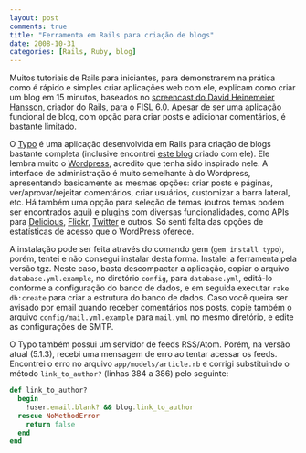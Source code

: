 ```yaml
---
layout: post
comments: true
title: "Ferramenta em Rails para criação de blogs"
date: 2008-10-31
categories: [Rails, Ruby, blog]
---
```

Muitos tutoriais de Rails para iniciantes, para demonstrarem na prática como é rápido e simples criar aplicações web com ele, explicam como criar um blog em 15 minutos, baseados no [screencast do David Heinemeier Hansson](http://media.rubyonrails.org/video/rails_take2_with_sound.mov), criador do Rails, para o FISL 6.0. Apesar de ser uma aplicação funcional de blog, com opção para criar posts e adicionar comentários, é bastante limitado.

O [Typo](http://typosphere.org/) é uma aplicação desenvolvida em Rails para criação de blogs bastante completa (inclusive encontrei [este blog](http://www.robbyonrails.com/) criado com ele). Ele lembra muito o [Wordpress](http://wordpress.org/), acredito que tenha sido inspirado nele. A interface de administração é muito semelhante à do Wordpress, apresentando basicamente as mesmas opções: criar posts e páginas, ver/aprovar/rejeitar comentários, criar usuários, customizar a barra lateral, etc. Há também uma opção para seleção de temas (outros temas podem ser encontrados [aqui](http://typogarden.org/)) e [plugins](http://typosphere.org/wiki/typo/Finding_Typo_Plugins) com diversas funcionalidades, como APIs para [Delicious](http://delicious.com/), [Flickr](http://www.flickr.com/), [Twitter](http://twitter.com/) e outros. Só senti falta das opções de estatísticas de acesso que o WordPress oferece.

A instalação pode ser feita através do comando gem (`gem install typo`), porém, tentei e não consegui instalar desta forma. Instalei a ferramenta pela versão tgz. Neste caso, basta descompactar a aplicação, copiar o arquivo `database.yml.example`, no diretório `config`, para `database.yml`, editá-lo conforme a configuração do banco de dados, e em seguida executar `rake db:create` para criar a estrutura do banco de dados. Caso você queira ser avisado por email quando receber comentários nos posts, copie também o arquivo `config/mail.yml.example` para `mail.yml` no mesmo diretório, e edite as configurações de SMTP.

O Typo também possui um servidor de feeds RSS/Atom. Porém, na versão atual (5.1.3), recebi uma mensagem de erro ao tentar acessar os feeds. Encontrei o erro no arquivo `app/models/article.rb` e corrigi substituindo o método `link_to_author?` (linhas 384 a 386) pelo seguinte:

```ruby
def link_to_author?
  begin
    !user.email.blank? && blog.link_to_author
  rescue NoMethodError
    return false
  end
end
```

